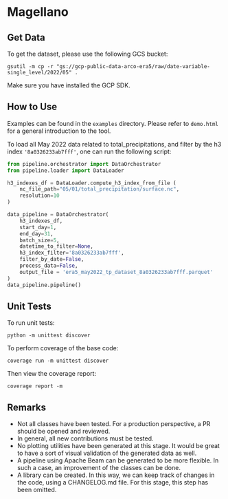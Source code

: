 # Magellano

## Get Data

To get the dataset, please use the following GCS bucket:

```
gsutil -m cp -r "gs://gcp-public-data-arco-era5/raw/date-variable-single_level/2022/05" .
```

Make sure you have installed the GCP SDK.

## How to Use

Examples can be found in the `examples` directory. Please refer to `demo.html` for a general introduction to the tool.

To load all May 2022 data related to total_precipitations, and filter by the
h3 index `'8a0326233ab7fff'`, one can run the following script:

```python
from pipeline.orchestrator import DataOrchestrator
from pipeline.loader import DataLoader

h3_indexes_df = DataLoader.compute_h3_index_from_file (
    nc_file_path="05/01/total_precipitation/surface.nc", 
    resolution=10
)

data_pipeline = DataOrchestrator(
    h3_indexes_df, 
    start_day=1, 
    end_day=31, 
    batch_size=5, 
    datetime_to_filter=None, 
    h3_index_filter='8a0326233ab7fff', 
    filter_by_date=False, 
    process_data=False, 
    output_file = 'era5_may2022_tp_dataset_8a0326233ab7fff.parquet'
)
data_pipeline.pipeline()
```

## Unit Tests

To run unit tests:

```
python -m unittest discover
```

To perform coverage of the base code:

```
coverage run -m unittest discover
```

Then view the coverage report:

```
coverage report -m
```

## Remarks

- Not all classes have been tested. For a production perspective, a PR should be opened and reviewed.
- In general, all new contributions must be tested.
- No plotting utilities have been generated at this stage. It would be great to have a sort of visual validation of the generated data as well.
- A pipeline using Apache Beam can be generated to be more flexible. In such a case, an improvement of the classes can be done.
- A library can be created. In this way, we can keep track of changes in the code, using a CHANGELOG.md file. For this stage, this step has been omitted.
